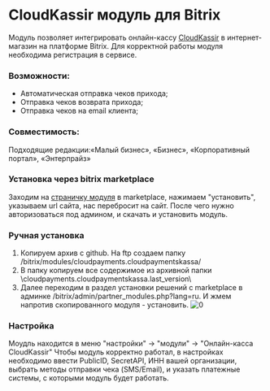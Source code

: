 # CloudKassir модуль для Bitrix
Модуль позволяет интегрировать онлайн-кассу [CloudKassir](https://cloudkassir.ru) в интернет-магазин на платформе Bitrix. 
Для корректной работы модуля необходима регистрация в сервисе.

### Возможности:  
	
* Автоматическая отправка чеков прихода;
* Отправка чеков возврата прихода;
* Отправка чеков на email клиента;

### Совместимость:
Подходящие редакции:«Малый бизнес», «Бизнес», «Корпоративный портал», «Энтерпрайз»

### Установка через bitrix marketplace

Заходим на [страничку модуля](http://marketplace.1c-bitrix.ru/solutions/cloudpayments.cloudpaymentskassa/) в marketplace, нажимаем  "установить", указываем url сайта, нас перебросит на сайт. После чего нужно авторизоваться под админом, и скачать и установить модуль.


### Ручная установка

1.	Копируем архив с github. На ftp создаем папку /bitrix/modules/cloudpayments.cloudpaymentskassa/
2.	В папку копируем все содержимое из архивной папки \cloudpayments.cloudpaymentskassa\.last_version\ 
3.	Далее переходим в раздел установки решений c marketplace в админке /bitrix/admin/partner_modules.php?lang=ru. И жмем напротив скопированного модуля - установить. ![0](images/img2.png)

### Настройка
  Моудль находится в меню "настройки" -> "модули" -> "Онлайн-касса CloudKassir"
  Чтобы модуль корректно работал, в настройках необходимо ввести PublicID, SecretAPI, ИНН вашей организации, выбрать методы отправки чека (SMS/Email), и указать платежные системы, с которыми модуль будет работать.